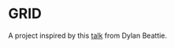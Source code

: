 # GRID

A project inspired by this [talk](https://www.youtube.com/watch?v=8JOD1AQGqEg) from Dylan Beattie.